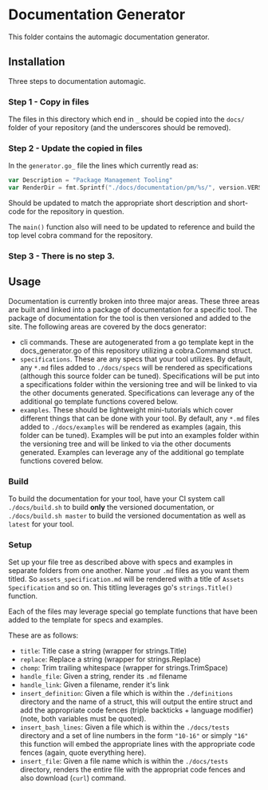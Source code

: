 # Documentation Generator

This folder contains the automagic documentation generator.

## Installation

Three steps to documentation automagic.

### Step 1 - Copy in files

The files in this directory which end in `_` should be copied into the `docs/` folder of your repository (and the underscores should be removed).

### Step 2 - Update the copied in files

In the `generator.go_` file the lines which currently read as:

```go
var Description = "Package Management Tooling"
var RenderDir = fmt.Sprintf("./docs/documentation/pm/%s/", version.VERSION)
```

Should be updated to match the appropriate short description and short-code for the repository in question.

The `main()` function also will need to be updated to reference and build the top level cobra command for the repository.

### Step 3 - There is no step 3.

## Usage

Documentation is currently broken into three major areas. These three areas are built and linked into a package of documentation for a specific tool. The package of documentation for the tool is then versioned and added to the site. The following areas are covered by the docs generator:

* cli commands. These are autogenerated from a go template kept in the docs_generator.go of this repository utilizing a cobra.Command struct.
* `specifications`. These are any specs that your tool utilizes. By default, any `*.md` files added to `./docs/specs` will be rendered as specifications (although this source folder can be tuned). Specifications will be put into a specifications folder within the versioning tree and will be linked to via the other documents generated. Specifications can leverage any of the additional go template functions covered below.
* `examples`. These should be lightweight mini-tutorials which cover different things that can be done with your tool. By default, any `*.md` files added to `./docs/examples` will be rendered as examples (again, this folder can be tuned). Examples will be put into an examples folder within the versioning tree and will be linked to via the other documents generated. Examples can leverage any of the additional go template functions covered below.

### Build

To build the documentation for your tool, have your CI system call `./docs/build.sh` to build **only** the versioned documentation, or `./docs/build.sh master` to build the versioned documentation as well as `latest` for your tool.

### Setup

Set up your file tree as described above with specs and examples in separate folders from one another. Name your `.md` files as you want them titled. So `assets_specification.md` will be rendered with a title of `Assets Specification` and so on. This titling leverages go's `strings.Title()` function.

Each of the files may leverage special go template functions that have been added to the template for specs and examples.

These are as follows:

* `title`: Title case a string (wrapper for strings.Title)
* `replace`: Replace a string (wrapper for strings.Replace)
* `chomp`: Trim trailing whitespace (wrapper for strings.TrimSpace)
* `handle_file`: Given a string, render its `.md` filename
* `handle_link`: Given a filename, render it's link
* `insert_definition`: Given a file which is within the `./definitions` directory and the name of a struct, this will output the entire struct and add the appropriate code fences (triple backticks + language modifier) (note, both variables must be quoted).
* `insert_bash_lines`: Given a file which is within the `./docs/tests` directory and a set of line numbers in the form `"10-16"` or simply `"16"` this function will embed the appropriate lines with the appropriate code fences (again, quote everything here).
* `insert_file`: Given a file name which is within the `./docs/tests` directory, renders the entire file with the appropriat code fences and also download (`curl`) command.